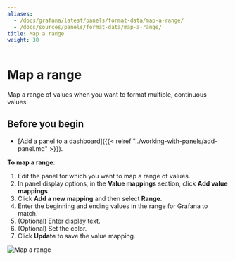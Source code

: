 ```yaml
---
aliases:
  - /docs/grafana/latest/panels/format-data/map-a-range/
  - /docs/sources/panels/format-data/map-a-range/
title: Map a range
weight: 30
---
```


# Map a range

Map a range of values when you want to format multiple, continuous values.

## Before you begin

- [Add a panel to a dashboard]({{< relref "../working-with-panels/add-panel.md" >}}).

**To map a range**:

1. Edit the panel for which you want to map a range of values.
1. In panel display options, in the **Value mappings** section, click **Add value mappings**.
1. Click **Add a new mapping** and then select **Range**.
1. Enter the beginning and ending values in the range for Grafana to match.
1. (Optional) Enter display text.
1. (Optional) Set the color.
1. Click **Update** to save the value mapping.

![Map a range](/static/img/docs/value-mappings/map-range-8-0.png)
